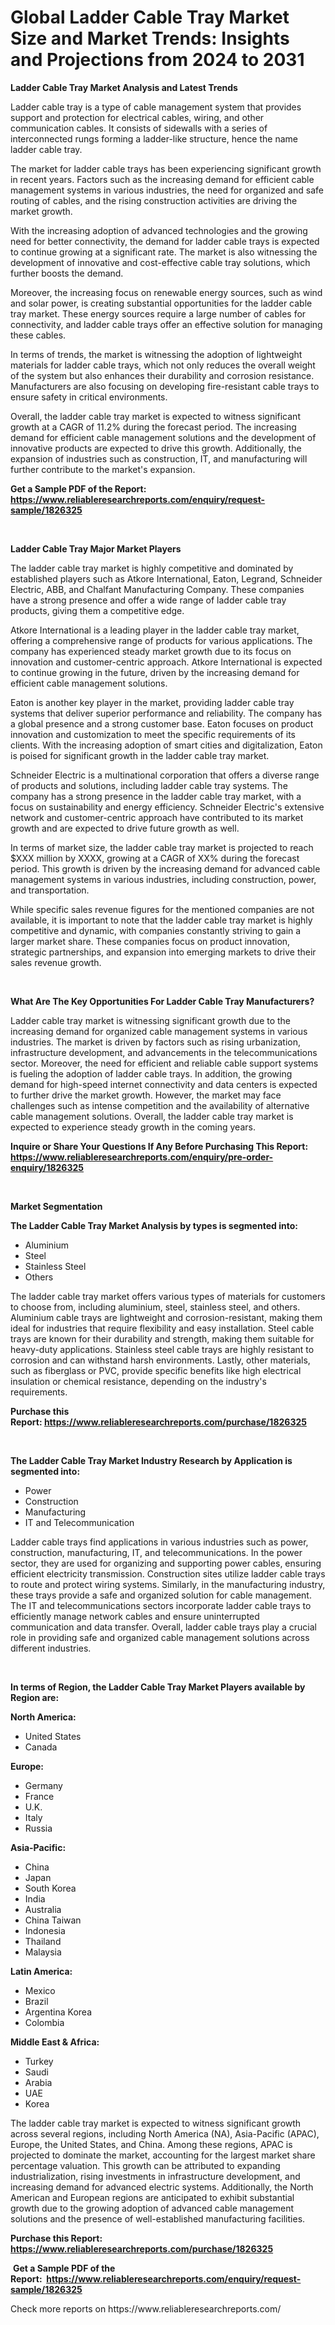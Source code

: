 <p><h1>Global Ladder Cable Tray Market Size and Market Trends: Insights and Projections from 2024 to 2031</h1></p><p><strong>Ladder Cable Tray Market Analysis and Latest Trends</strong></p>
<p><p>Ladder cable tray is a type of cable management system that provides support and protection for electrical cables, wiring, and other communication cables. It consists of sidewalls with a series of interconnected rungs forming a ladder-like structure, hence the name ladder cable tray.</p><p>The market for ladder cable trays has been experiencing significant growth in recent years. Factors such as the increasing demand for efficient cable management systems in various industries, the need for organized and safe routing of cables, and the rising construction activities are driving the market growth.</p><p>With the increasing adoption of advanced technologies and the growing need for better connectivity, the demand for ladder cable trays is expected to continue growing at a significant rate. The market is also witnessing the development of innovative and cost-effective cable tray solutions, which further boosts the demand.</p><p>Moreover, the increasing focus on renewable energy sources, such as wind and solar power, is creating substantial opportunities for the ladder cable tray market. These energy sources require a large number of cables for connectivity, and ladder cable trays offer an effective solution for managing these cables.</p><p>In terms of trends, the market is witnessing the adoption of lightweight materials for ladder cable trays, which not only reduces the overall weight of the system but also enhances their durability and corrosion resistance. Manufacturers are also focusing on developing fire-resistant cable trays to ensure safety in critical environments.</p><p>Overall, the ladder cable tray market is expected to witness significant growth at a CAGR of 11.2% during the forecast period. The increasing demand for efficient cable management solutions and the development of innovative products are expected to drive this growth. Additionally, the expansion of industries such as construction, IT, and manufacturing will further contribute to the market's expansion.</p></p>
<p><strong>Get a Sample PDF of the Report:&nbsp; <a href="https://www.reliableresearchreports.com/enquiry/request-sample/1826325">https://www.reliableresearchreports.com/enquiry/request-sample/1826325</a></strong></p>
<p>&nbsp;</p>
<p><strong>Ladder Cable Tray Major Market Players</strong></p>
<p><p>The ladder cable tray market is highly competitive and dominated by established players such as Atkore International, Eaton, Legrand, Schneider Electric, ABB, and Chalfant Manufacturing Company. These companies have a strong presence and offer a wide range of ladder cable tray products, giving them a competitive edge.</p><p>Atkore International is a leading player in the ladder cable tray market, offering a comprehensive range of products for various applications. The company has experienced steady market growth due to its focus on innovation and customer-centric approach. Atkore International is expected to continue growing in the future, driven by the increasing demand for efficient cable management solutions.</p><p>Eaton is another key player in the market, providing ladder cable tray systems that deliver superior performance and reliability. The company has a global presence and a strong customer base. Eaton focuses on product innovation and customization to meet the specific requirements of its clients. With the increasing adoption of smart cities and digitalization, Eaton is poised for significant growth in the ladder cable tray market.</p><p>Schneider Electric is a multinational corporation that offers a diverse range of products and solutions, including ladder cable tray systems. The company has a strong presence in the ladder cable tray market, with a focus on sustainability and energy efficiency. Schneider Electric's extensive network and customer-centric approach have contributed to its market growth and are expected to drive future growth as well.</p><p>In terms of market size, the ladder cable tray market is projected to reach $XXX million by XXXX, growing at a CAGR of XX% during the forecast period. This growth is driven by the increasing demand for advanced cable management systems in various industries, including construction, power, and transportation.</p><p>While specific sales revenue figures for the mentioned companies are not available, it is important to note that the ladder cable tray market is highly competitive and dynamic, with companies constantly striving to gain a larger market share. These companies focus on product innovation, strategic partnerships, and expansion into emerging markets to drive their sales revenue growth.</p></p>
<p>&nbsp;</p>
<p><strong>What Are The Key Opportunities For Ladder Cable Tray Manufacturers?</strong></p>
<p><p>Ladder cable tray market is witnessing significant growth due to the increasing demand for organized cable management systems in various industries. The market is driven by factors such as rising urbanization, infrastructure development, and advancements in the telecommunications sector. Moreover, the need for efficient and reliable cable support systems is fueling the adoption of ladder cable trays. In addition, the growing demand for high-speed internet connectivity and data centers is expected to further drive the market growth. However, the market may face challenges such as intense competition and the availability of alternative cable management solutions. Overall, the ladder cable tray market is expected to experience steady growth in the coming years.</p></p>
<p><strong>Inquire or Share Your Questions If Any Before Purchasing This Report: <a href="https://www.reliableresearchreports.com/enquiry/pre-order-enquiry/1826325">https://www.reliableresearchreports.com/enquiry/pre-order-enquiry/1826325</a></strong></p>
<p>&nbsp;</p>
<p><strong>Market Segmentation</strong></p>
<p><strong>The Ladder Cable Tray Market Analysis by types is segmented into:</strong></p>
<p><ul><li>Aluminium</li><li>Steel</li><li>Stainless Steel</li><li>Others</li></ul></p>
<p><p>The ladder cable tray market offers various types of materials for customers to choose from, including aluminium, steel, stainless steel, and others. Aluminium cable trays are lightweight and corrosion-resistant, making them ideal for industries that require flexibility and easy installation. Steel cable trays are known for their durability and strength, making them suitable for heavy-duty applications. Stainless steel cable trays are highly resistant to corrosion and can withstand harsh environments. Lastly, other materials, such as fiberglass or PVC, provide specific benefits like high electrical insulation or chemical resistance, depending on the industry's requirements.</p></p>
<p><strong>Purchase this Report:&nbsp;<a href="https://www.reliableresearchreports.com/purchase/1826325">https://www.reliableresearchreports.com/purchase/1826325</a></strong></p>
<p>&nbsp;</p>
<p><strong>The Ladder Cable Tray Market Industry Research by Application is segmented into:</strong></p>
<p><ul><li>Power</li><li>Construction</li><li>Manufacturing</li><li>IT and Telecommunication</li></ul></p>
<p><p>Ladder cable trays find applications in various industries such as power, construction, manufacturing, IT, and telecommunications. In the power sector, they are used for organizing and supporting power cables, ensuring efficient electricity transmission. Construction sites utilize ladder cable trays to route and protect wiring systems. Similarly, in the manufacturing industry, these trays provide a safe and organized solution for cable management. The IT and telecommunications sectors incorporate ladder cable trays to efficiently manage network cables and ensure uninterrupted communication and data transfer. Overall, ladder cable trays play a crucial role in providing safe and organized cable management solutions across different industries.</p></p>
<p>&nbsp;</p>
<p><strong>In terms of Region, the Ladder Cable Tray Market Players available by Region are:</strong></p>
<p>
    <p> <strong> North America: </strong>
        <ul>
            <li>United States</li>
            <li>Canada</li>
        </ul>
        </p> 
    <p> <strong> Europe: </strong>
        <ul>
            <li>Germany</li>
            <li>France</li>
            <li>U.K.</li>
            <li>Italy</li>
            <li>Russia</li>
        </ul>
        </p> 
    <p> <strong> Asia-Pacific: </strong>
        <ul>
            <li>China</li>
            <li>Japan</li>
            <li>South Korea</li>
            <li>India</li>
            <li>Australia</li>
            <li>China Taiwan</li>
            <li>Indonesia</li>
            <li>Thailand</li>
            <li>Malaysia</li>
        </ul>
        </p> 
    <p> <strong> Latin America: </strong>
        <ul>
            <li>Mexico</li>
            <li>Brazil</li>
            <li>Argentina Korea</li>
            <li>Colombia</li>
        </ul>
        </p> 
    <p> <strong> Middle East & Africa: </strong>
        <ul>
            <li>Turkey</li>
            <li>Saudi</li>
            <li>Arabia</li>
            <li>UAE</li>
            <li>Korea</li>
        </ul>
    </p>
    </p>
<p><p>The ladder cable tray market is expected to witness significant growth across several regions, including North America (NA), Asia-Pacific (APAC), Europe, the United States, and China. Among these regions, APAC is projected to dominate the market, accounting for the largest market share percentage valuation. This growth can be attributed to expanding industrialization, rising investments in infrastructure development, and increasing demand for advanced electric systems. Additionally, the North American and European regions are anticipated to exhibit substantial growth due to the growing adoption of advanced cable management solutions and the presence of well-established manufacturing facilities.</p></p>
<p><strong>Purchase this Report: <a href="https://www.reliableresearchreports.com/purchase/1826325">https://www.reliableresearchreports.com/purchase/1826325</a></strong></p>
<p>&nbsp;<strong>Get a Sample PDF of the Report:&nbsp;&nbsp;<a href="https://www.reliableresearchreports.com/enquiry/request-sample/1826325">https://www.reliableresearchreports.com/enquiry/request-sample/1826325</a></strong></p>
<p><strong></strong></p>
<p>Check more reports on https://www.reliableresearchreports.com/</p>